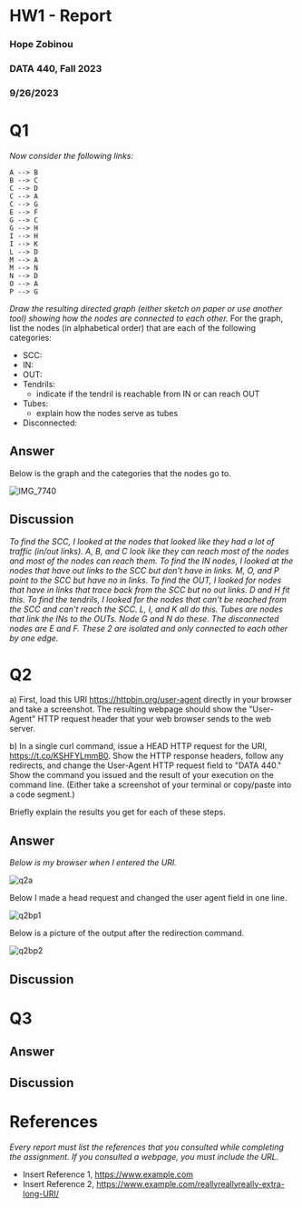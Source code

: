 # HW1 - Report
### Hope Zobinou
### DATA 440, Fall 2023
### 9/26/2023

# Q1

*Now consider the following links:*
```text
A --> B
B --> C
C --> D
C --> A
C --> G
E --> F
G --> C
G --> H
I --> H
I --> K
L --> D
M --> A
M --> N
N --> D
O --> A
P --> G 
```
*Draw the resulting directed graph (either sketch on paper or use another tool) showing how the nodes are connected to each other.*
For the graph, list the nodes (in alphabetical order) that are each of the following categories:
* SCC: 
* IN: 
* OUT: 
* Tendrils: 
    * indicate if the tendril is reachable from IN or can reach OUT
* Tubes: 
    * explain how the nodes serve as tubes
* Disconnected:

## Answer

Below is the graph and the categories that the nodes go to.

![IMG_7740](https://github.com/HopeZobinou/data440/assets/81893993/5e513436-c124-467d-9f18-11074263c7bd)

## Discussion

*To find the SCC, I looked at the nodes that looked like they had a lot of traffic (in/out links). A, B, and C look like they can reach*
*most of the nodes and most of the nodes can reach them. To find the IN nodes, I looked at the nodes that have out links to the SCC but*
*don't have in links. M, O, and P point to the SCC but have no in links. To find the OUT, I looked for nodes that have in links that trace back from the SCC*
*but no out links. D and H fit this. To find the tendrils, I looked for the nodes that can't be reached from the SCC and can't reach the SCC. L, I, and K all*
*do this. Tubes are nodes that link the INs to the OUTs. Node G and N do these. The disconnected nodes are E and F. These 2 are isolated and only connected*
*to each other by one edge.*

# Q2

a) First, load this URI https://httpbin.org/user-agent directly in your browser and take a screenshot. The resulting webpage should show the "User-Agent" HTTP request header that your web browser sends to the web server.

b) In a single curl command, issue a HEAD HTTP request for the URI, https://t.co/KSHFYLmmB0. Show the HTTP response headers, follow any redirects, and change the User-Agent HTTP request field to "DATA 440." Show the command you issued and the result of your execution on the command line. (Either take a screenshot of your terminal or copy/paste into a code segment.)

Briefly explain the results you get for each of these steps.

## Answer

*Below is my browser when I entered the URI.*

![q2a](https://github.com/HopeZobinou/data440/assets/81893993/f11cead6-4ad3-49f3-acbe-4fd126018b25)

Below I made a head request and changed the user agent field in one line.

![q2bp1](https://github.com/HopeZobinou/data440/assets/81893993/deed661a-cd4a-470b-ae3a-1c277cc0c4e5)

Below is a picture of the output after the redirection command.

![q2bp2](https://github.com/HopeZobinou/data440/assets/81893993/c477ae22-4da1-44c8-afa1-06a8f92cb8b7)

## Discussion

# Q3

## Answer

## Discussion

# References

*Every report must list the references that you consulted while completing the assignment. If you consulted a webpage, you must include the URL.*

* Insert Reference 1, <https://www.example.com>
* Insert Reference 2, <https://www.example.com/reallyreallyreally-extra-long-URI/>
